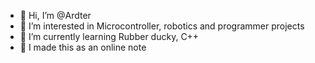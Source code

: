 - 👋 Hi, I’m @Ardter
- 👀 I’m interested in Microcontroller, robotics and programmer projects
- 🌱 I’m currently learning Rubber ducky, C++ 
- 💞️ I made this as an online note 

<!---
Ardter/Ardter is a ✨ special ✨ repository because its `README.md` (this file) appears on your GitHub profile.
You can click the Preview link to take a look at your changes.
--->
